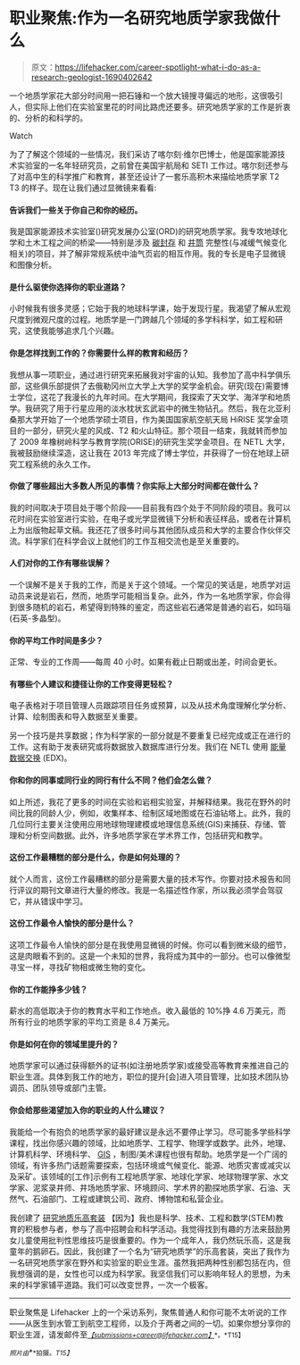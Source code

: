 # 职业聚焦:作为一名研究地质学家我做什么

> 原文：<https://lifehacker.com/career-spotlight-what-i-do-as-a-research-geologist-1690402642>

一个地质学家花大部分时间用一把石锤和一个放大镜搜寻偏远的地形，这很吸引人，但实际上他们在实验室里花的时间比路虎还要多。研究地质学家的工作是折衷的、分析的和科学的。

Watch

为了了解这个领域的一些情况，我们采访了喀尔刻·维尔巴博士，他是国家能源技术实验室的一名年轻研究员，之前曾在美国宇航局和 SETI 工作过。喀尔刻还参与了对高中生的科学推广和教育，甚至还设计了一套乐高积木来描绘地质学家 T2 T3 的样子。现在让我们通过显微镜来看看:

#### 告诉我们一些关于你自己和你的经历。

我是国家能源技术实验室()研究发展办公室(ORD)的研究地质学家。我专攻地球化学和土木工程之间的桥梁——特别是涉及 [碳封存](http://en.wikipedia.org/wiki/Carbon_sequestration) 和 [井筒](http://en.wikipedia.org/wiki/Wellbore) 完整性(与减缓气候变化相关)的项目，并了解非常规系统中油气页岩的相互作用。我的专长是电子显微镜和图像分析。

#### 是什么驱使你选择你的职业道路？

小时候我有很多灵感；它始于我的地球科学课，始于发现行星。我渴望了解从宏观尺度到微观尺度的过程。地质学是一门跨越几个领域的多学科科学，如工程和研究，这使我能够追求几个兴趣。

#### 你是怎样找到工作的？你需要什么样的教育和经历？

我想从事一项职业，通过进行研究来拓展我对宇宙的认知。我参加了高中科学俱乐部，这些俱乐部提供了去俄勒冈州立大学上大学的奖学金机会。研究(现在)需要博士学位，这花了我漫长的九年时间。在大学期间，我探索了天文学、海洋学和地质学。我研究了用于行星应用的淡水枕状玄武岩中的微生物钻孔。然后，我在北亚利桑那大学开始了一个地质学硕士项目，作为美国国家航空航天局 HiRISE 奖学金项目的一部分，研究火星的风成、T2 和火山特征。那个项目一结束，我就转而参加了 2009 年橡树岭科学与教育学院(ORISE)的研究生奖学金项目。在 NETL 大学，我被鼓励继续深造，这让我在 2013 年完成了博士学位，并获得了一份在地球上研究工程系统的永久工作。

#### 你做了哪些超出大多数人所见的事情？你实际上大部分时间都在做什么？

我的时间取决于项目处于哪个阶段——目前我有四个处于不同阶段的项目。我可以花时间在实验室进行实验，在电子或光学显微镜下分析和表征样品，或者在计算机上为出版物起草文稿。我还花了很多时间与其他团队成员和大学的主要合作伙伴交流。科学家们在科学会议上就他们的工作互相交流也是至关重要的。

#### 人们对你的工作有哪些误解？

一个误解不是关于我的工作，而是关于这个领域。一个常见的笑话是，地质学对运动员来说是岩石，然而，地质学可能相当复杂。此外，作为一名地质学家，你会得到很多随机的岩石，希望得到特殊的鉴定，而这些岩石通常是普通的岩石，如玛瑙(石英-多晶型)。

#### 你的平均工作时间是多少？

正常、专业的工作周——每周 40 小时。如果有截止日期或出差，时间会更长。

#### 有哪些个人建议和捷径让你的工作变得更轻松？

电子表格对于项目管理人员跟踪项目任务或预算，以及从技术角度理解化学分析、计算、绘制图表和导入数据至关重要。

另一个技巧是共享数据；作为科学家的一部分就是不要重复已经完成或正在进行的工作。这有助于发表研究或将数据放入数据库进行分发。我们在 NETL 使用 [能量数据交换](https://edx.netl.doe.gov/) (EDX)。

#### 你和你的同事或同行业的同行有什么不同？他们会怎么做？

如上所述，我花了更多的时间在实验和岩相实验室，并解释结果。我花在野外的时间比我的同龄人少，例如，收集样本、绘制区域地图或在石油钻塔上。此外，我的几位同行主要关注使用应用地球物理建模或地理信息系统(GIS)来捕获、存储、管理和分析空间数据。此外，许多地质学家在学术界工作，包括研究和教学。

#### 这份工作最糟糕的部分是什么，你是如何处理的？

就个人而言，这份工作最糟糕的部分是需要大量的技术写作。你要对技术报告和同行评议的期刊文章进行大量的修改。我是一名描述性作家，所以我必须学会驾驭它，并从错误中学习。

#### 这份工作最令人愉快的部分是什么？

这项工作最令人愉快的部分是在我使用显微镜的时候。你可以看到微米级的细节，这是肉眼看不到的。这是一个未知的世界，我将成为其中的一部分。也可以像微型寻宝一样，寻找矿物相或微生物的变化。

#### 你的工作能挣多少钱？

薪水的高低取决于你的教育水平和工作地点。收入最低的 10%挣 4.6 万美元，而所有行业的地质学家的平均工资是 8.4 万美元。

#### 你是如何在你的领域里提升的？

地质学家可以通过获得额外的证书(如注册地质学家)或接受高等教育来推进自己的职业生涯。具体到我工作的地方，职位的提升[会]进入项目管理，比如技术团队协调员、团队领导或部门主管。

#### 你会给那些渴望加入你的职业的人什么建议？

我能给一个有抱负的地质学家的最好建议是永远不要停止学习。尽可能多学些科学课程，找出你感兴趣的领域，比如地质学、工程学、物理学或数学。此外，地理、计算机科学、环境科学、 [GIS](http://en.wikipedia.org/wiki/Geographic_information_system) ，制图/美术课程也很有帮助。地质学是一个广阔的领域，有许多热门话题需要探索，包括环境或气候变化、能源、地质灾害或减灾以及采矿。该领域的[工作]示例有工程地质学家、地球化学家、地球物理学家、水文学家、泥浆录井师、井场地质学家、环境顾问、学术界的勘探地质学家、石油、天然气、石油部门、工程或建筑公司、政府、博物馆和私营企业。

我创建了 [研究地质乐高套装](https://ideas.lego.com/projects/93813) 【因为】我也是科学、技术、工程和数学(STEM)教育的积极参与者，参与了高中招聘会和科学活动。我觉得找到有趣的方法来鼓励男女儿童使用批判性思维技巧是很重要的。作为一个成年人，我仍然玩乐高，这是我童年的鹅卵石。因此，我创建了一个名为“研究地质学”的乐高套装，突出了我作为一名研究地质学家在野外和实验室的职业生涯。虽然我把两种性别都包括在内，但我想强调的是，女性也可以成为科学家。我坚信我们可以影响年轻人的思想，为未来的科学家铺平道路。我们可以改变世界，一次一个极客。

* * *

职业聚焦是 Lifehacker 上的一个采访系列，聚焦普通人和你可能不太听说的工作——从医生到水管工到航空工程师，以及介于两者之间的一切。如果你想分享你的职业生涯，请发邮件至[*<small>【submissions+career@lifehacker.com】</small>*](mailto:submissions+career@lifehacker.com)<small>*。*T15】</small>

<small>*照片由*</small>[<small></small>](https://www.flickr.com/photos/netlmultimedia/sets/72157633989397700/)*<small>*拍摄。*T15】</small>*